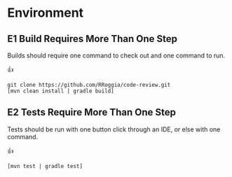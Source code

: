 # Environment 
## E1 Build Requires More Than One Step 
Builds should require one command to check out and one command to run.

:+1:
````
git clone https://github.com/RRoggia/code-review.git
[mvn clean install | gradle build] 
````

## E2 Tests Require More Than One Step
Tests should be run with one button click through an IDE, or else with one command. 

:+1:
````
[mvn test | gradle test]
````
